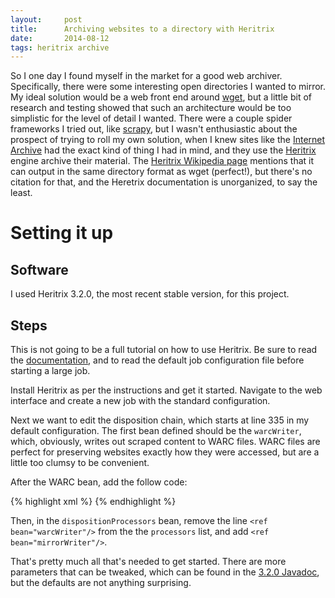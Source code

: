 ```yaml
---
layout:     post
title:      Archiving websites to a directory with Heritrix
date:       2014-08-12
tags: heritrix archive
---
```


So I one day I found myself in the market for a good web archiver.
Specifically, there were some interesting open directories I wanted to
mirror. My ideal solution would be a web front end around
[wget](http://www.gnu.org/software/wget/manual/wget.html), but a little
bit of research and testing showed that such an architecture would be
too simplistic for the level of detail I wanted. There were a couple
spider frameworks I tried out, like [scrapy](http://scrapy.org/), but I
wasn't enthusiastic about the prospect of trying to roll my own
solution, when I knew sites like the [Internet
Archive](http://archive.org) had the exact kind of thing I had in mind,
and they use the
[Heritrix](https://webarchive.jira.com/wiki/display/Heritrix/Heritrix)
engine archive their material. The [Heritrix Wikipedia
page](http://en.wikipedia.org/wiki/Heritrix) mentions that it can output
in the same directory format as wget (perfect!), but there's no citation
for that, and the Heretrix documentation is unorganized, to say the
least.

Setting it up
=============

Software
--------

I used Heritrix 3.2.0, the most recent stable version, for this project.

Steps
-----

This is not going to be a full tutorial on how to use Heritrix. Be sure
to read the
[documentation](https://webarchive.jira.com/wiki/display/Heritrix/Heritrix#Heritrix-Documentation),
and to read the default job configuration file before starting a large
job.

Install Heritrix as per the instructions and get it started. Navigate to
the web interface and create a new job with the standard configuration.

Next we want to edit the disposition chain, which starts at line 335 in
my default configuration. The first bean defined should be the
`warcWriter`, which, obviously, writes out scraped content to WARC
files. WARC files are perfect for preserving websites exactly how they
were accessed, but are a little too clumsy to be convenient.

After the WARC bean, add the follow code:

{% highlight xml %}
<bean id="mirrorWriter" class="org.archive.modules.writer.MirrorWriterProcessor">
</bean>
{% endhighlight %}

Then, in the `dispositionProcessors` bean, remove the line
`<ref bean="warcWriter"/>` from the the `processors` list, and add
`<ref bean="mirrorWriter"/>`.

That's pretty much all that's needed to get started. There are more
parameters that can be tweaked, which can be found in the [3.2.0
Javadoc](http://builds.archive.org/javadoc/heritrix-3.2.0/org/archive/modules/writer/MirrorWriterProcessor.html),
but the defaults are not anything surprising.
